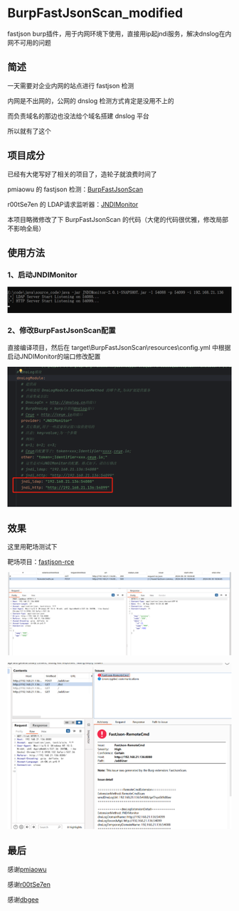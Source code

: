 # BurpFastJsonScan_modified
fastjson burp插件，用于内网环境下使用，直接用ip起jndi服务，解决dnslog在内网不可用的问题

## 简述
一天需要对企业内网的站点进行 fastjson 检测

内网是不出网的，公网的 dnslog 检测方式肯定是没用不上的

而负责域名的那边也没法给个域名搭建 dnslog 平台

所以就有了这个

## 项目成分
已经有大佬写好了相关的项目了，造轮子就浪费时间了

pmiaowu 的 fastjson 检测：[BurpFastJsonScan](https://github.com/pmiaowu/BurpFastJsonScan)

r00tSe7en 的 LDAP请求监听器：[JNDIMonitor](https://github.com/r00tSe7en/JNDIMonitor)

本项目略微修改了下 BurpFastJsonScan 的代码（大佬的代码很优雅，修改局部不影响全局）

## 使用方法
### 1、启动JNDIMonitor
![](./images/1.png)

### 2、修改BurpFastJsonScan配置
直接编译项目，然后在 target\BurpFastJsonScan\resources\config.yml 中根据启动JNDIMonitor的端口修改配置

![](./images/2.png)

## 效果
这里用靶场测试下

靶场项目：[fastjson-rce](https://github.com/dbgee/fastjson-rce)

![](./images/3.png)

![](./images/4.png)

## 最后
感谢[pmiaowu](https://github.com/pmiaowu/BurpFastJsonScan)

感谢[r00tSe7en](https://github.com/r00tSe7en/JNDIMonitor)

感谢[dbgee](https://github.com/dbgee/fastjson-rce)


